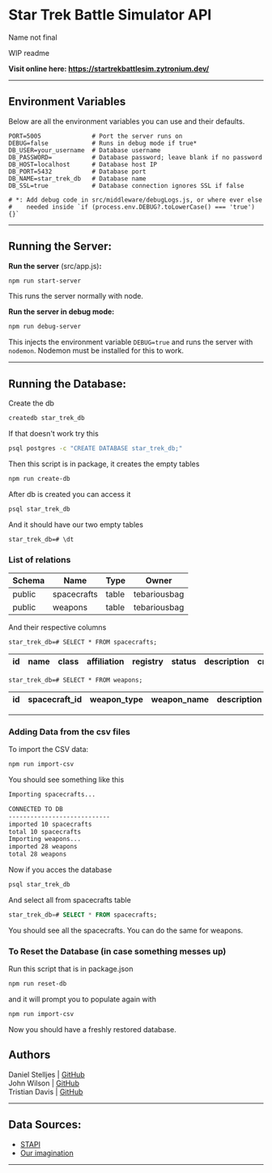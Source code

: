 # Star Trek Battle Simulator API
Name not final

WIP readme

**Visit online here: https://startrekbattlesim.zytronium.dev/**

----

## Environment Variables

Below are all the environment variables you can use and their defaults.

```dotenv
PORT=5005              # Port the server runs on
DEBUG=false            # Runs in debug mode if true*
DB_USER=your_username  # Database username
DB_PASSWORD=           # Database password; leave blank if no password
DB_HOST=localhost      # Database host IP
DB_PORT=5432           # Database port
DB_NAME=star_trek_db   # Database name
DB_SSL=true            # Database connection ignores SSL if false

# *: Add debug code in src/middleware/debugLogs.js, or where ever else
#    needed inside `if (process.env.DEBUG?.toLowerCase() === 'true') {}`
```

----

## Running the Server:

**Run the server** (src/app.js)**:**
```bash
npm run start-server
```
This runs the server normally with node.

**Run the server in debug mode:**
```bash
npm run debug-server
```
This injects the environment variable `DEBUG=true` and runs the server with `nodemon`.
Nodemon must be installed for this to work.

----

## Running the Database:

Create the db
```bash
createdb star_trek_db
```
If that doesn't work try this
```bash
psql postgres -c "CREATE DATABASE star_trek_db;"
```

Then this script is in package, it creates the empty tables
```bash
npm run create-db
```

After db is created you can access it
```bash
psql star_trek_db
```

And it should have our two empty tables

`star_trek_db=# \dt`

### List of relations
| Schema | Name        | Type  | Owner        |
|--------|-------------|-------|--------------|
| public | spacecrafts | table | tebariousbag |
| public | weapons     | table | tebariousbag |

And their respective columns

`star_trek_db=# SELECT * FROM spacecrafts;`

| id | name | class | affiliation | registry | status | description | created_at | updated_at |
|----|------|-------|-------------|----------|--------|-------------|------------|------------|

`star_trek_db=# SELECT * FROM weapons;`

| id | spacecraft_id | weapon_type | weapon_name | description | affiliation | era | created_at | updated_at |
|----|---------------|-------------|-------------|-------------|-------------|-----|------------|------------|

----

### Adding Data from the csv files
To import the CSV data:
```bash
npm run import-csv
```
You should see something like this

```bash
Importing spacecrafts...

CONNECTED TO DB
----------------------------
imported 10 spacecrafts
total 10 spacecrafts
Importing weapons...
imported 28 weapons
total 28 weapons
```

Now if you acces the database
```bash
psql star_trek_db
```
And select all from spacecrafts table
```sql
star_trek_db=# SELECT * FROM spacecrafts;
```
You should see all the spacecrafts. You can do the same for weapons.

### To Reset the Database (in case something messes up)
Run this script that is in package.json
```bash
npm run reset-db
```
and it will prompt you to populate again with
```bash
npm run import-csv
```
Now you should have a freshly restored database.


## Authors

Daniel Stelljes | [GitHub](https://github.com/Zytronium)  
John Wilson     | [GitHub](https://github.com/Paintballskaguy)  
Tristian Davis  | [GitHub](https://github.com/TebariousBag)

----

## Data Sources:

- [STAPI](https://stapi.co/)
- [Our imagination](https://www.youtube.com/watch?v=dQw4w9WgXcQ)

----
